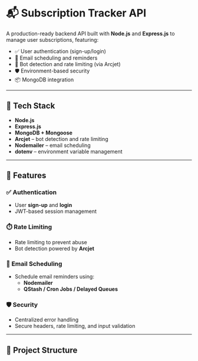 # 📬 Subscription Tracker API

A production-ready backend API built with **Node.js** and **Express.js** to manage user subscriptions, featuring:

- ✅ User authentication (sign-up/login)
- 📧 Email scheduling and reminders
- 🚫 Bot detection and rate limiting (via Arcjet)
- 🛡️ Environment-based security
- 📦 MongoDB integration

---

## 🔧 Tech Stack

- **Node.js**
- **Express.js**
- **MongoDB + Mongoose**
- **Arcjet** – bot detection and rate limiting
- **Nodemailer** – email scheduling
- **dotenv** – environment variable management

---

## 🚀 Features

### ✅ Authentication
- User **sign-up** and **login**
- JWT-based session management

### ⏱️ Rate Limiting
- Rate limiting to prevent abuse
- Bot detection powered by **Arcjet**

### 📧 Email Scheduling
- Schedule email reminders using:
  - **Nodemailer**
  - **QStash / Cron Jobs / Delayed Queues**

### 🛡 Security
- Centralized error handling
- Secure headers, rate limiting, and input validation

---

## 📁 Project Structure

